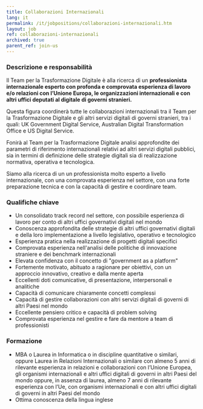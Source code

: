 ```yaml
---
title: Collaborazioni Internazionali
lang: it
permalink: /it/jobpositions/collaborazioni-internazionali.htm
layout: job
ref: collaborazioni-internazionali
archived: true
parent_ref: join-us
---
```


### Descrizione e responsabilità
Il Team per la Trasformazione Digitale è alla ricerca di un **professionista internazionale esperto con profonda e comprovata esperienza di lavoro e/o relazioni con l’Unione Europa, le organizzazioni internazionali e  con altri uffici deputati al digitale di governi stranieri.**


Questa figura coordinerà tutte le collaborazioni internazionali tra il Team per la Trasformazione Digitale e gli altri servizi digitali di governi stranieri, tra i quali: UK Government Digital Service, Australian Digital Transformation Office e US Digital Service.

Fonirà al Team per la Trasformazione Digitale analisi approfondite dei parametri di riferimento internazionali relativi ad altri servizi digitali pubblici, sia in termini di definizione delle strategie digitali sia di realizzazione normativa, operativa e tecnologica.

Siamo alla ricerca di un un professionista molto esperto a livello internazionale, con una comprovata esperienza nel settore, con una forte preparazione tecnica e con la capacità di gestire e coordinare team.


### Qualifiche chiave
- Un consolidato track record nel settore, con possibile esperienza di lavoro per conto di altri uffici governativi digitali nel mondo
- Conoscenza approfondita delle strategie di altri uffici governativi digitali e della loro implementazione a livello legislativo, operativo e tecnologico
- Esperienza pratica nella realizzazione di progetti digitali specifici
- Comprovata esperienza nell'analisi delle politiche di innovazione straniere e dei benchmark internazionali
- Elevata confidenza con il concetto di "government as a platform"
- Fortemente motivato, abituato a ragionare per obiettivi, con un approccio innovativo, creativo e dalla mente aperta
- Eccellenti doti comunicative, di presentazione, interpersonali e analitiche
- Capacità di comunicare chiaramente concetti complessi
- Capacità di gestire collaborazioni con altri servizi digitali di governi di altri Paesi nel mondo
- Eccellente pensiero critico e capacità di problem solving
- Comprovata esperienza nel gestire e fare da mentore a team di professionisti



### Formazione
- MBA o Laurea in Informatica o in discipline quantitative o similari, oppure Laurea in Relazioni Internazionali o similare con almeno 5 anni di rilevante esperienza in relazioni e collaborazioni con l’Unione Europea, gli organismi internazionali e altri uffici digitali di governi in altri Paesi del mondo oppure, in assenza di laurea, almeno 7 anni di rilevante esperienza con l’Ue, con organismi internazionali e con altri uffici digitali di governi in altri Paesi del mondo
- Ottima conoscenza della lingua inglese

